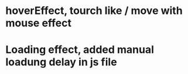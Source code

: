 # hoverEffect, tourch like / move with mouse effect 
# Loading effect, added manual loadung delay in js file 
